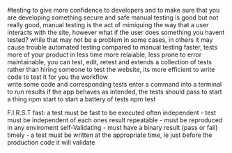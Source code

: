 #testing 
to give more confidence to developers and to make sure that you are developing something secure and safe
manual testing
     is good but not really good, manual testing is the act of mimiquing the way that a user interacts with the site, however what if the user does something you havent tested?
     while that may not be a problem in some cases, in others it may cause trouble
automated testing
     compared to manual testing
          faster, tests more of your product in less time
          more relaiable, less prone to error
          maintainable, you can test, edit, retest and extends a collection of tests
rather than hiring someone to test the website, its more efficient to write code to test it for you
the workflow   
     write some code and corresponding tests
     enter a command into a terminal to run results
     if the app behaves as intended, the tests should pass
to start a thing
     npm start
to start a battery of tests
     npm test

F.I.R.S.T
     fast: a test must be fast to be executed often
     independent - test must be independent of each ones result
     repeatable - must be reproduced in any enviroment
     self-Validating - must have a binary result (pass or fail)
     timely - a test must be written at the appropriate time, ie just before the production code it will validate
     